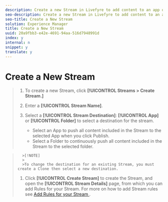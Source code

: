 ```yaml
---
description: Create a new Stream in Livefyre to add content to an app or folder.
seo-description: Create a new Stream in Livefyre to add content to an app or folder.
seo-title: Create a New Stream
solution: Experience Manager
title: Create a New Stream
uuid: 20a9fbb3-e42e-4691-94aa-516d7948991d
index: y
internal: n
snippet: y
translate: y
---
```


# Create a New Stream


>1. To create a new Stream, click **[!UICONTROL  Streams > Create Stream.]**
>1. Enter a **[!UICONTROL  Stream Name]**.
>1. Select a **[!UICONTROL  Stream Destination]**: **[!UICONTROL  App]** or **[!UICONTROL  Folder]** to select a destination for the stream.
>    
>    * Select an App to push all content included in the Stream to the selected App when you click Publish.
>    * Select a Folder to continuously push all content included in the Stream to the selected folder.

>       >[!NOTE]
>       >
>       >To change the destination for an existing Stream, you must create a Clone then select a new destination.
>    
>1. Click **[!UICONTROL  Create Stream]** to create the Stream, and open the **[!UICONTROL  Stream Details]** page, from which you can add Rules for your Stream. For more on how to add Stream rules see [ Add Rules for your Stream ](t_add_rules_for_your_stream.md#t_add_rules_for_your_stream).
